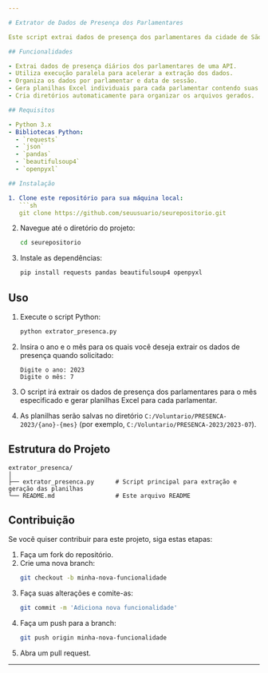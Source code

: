 ```yaml
---

# Extrator de Dados de Presença dos Parlamentares

Este script extrai dados de presença dos parlamentares da cidade de São Paulo/SP para um mês específico a partir de uma API e gera planilhas Excel com essas informações.

## Funcionalidades

- Extrai dados de presença diários dos parlamentares de uma API.
- Utiliza execução paralela para acelerar a extração dos dados.
- Organiza os dados por parlamentar e data de sessão.
- Gera planilhas Excel individuais para cada parlamentar contendo suas presenças.
- Cria diretórios automaticamente para organizar os arquivos gerados.

## Requisitos

- Python 3.x
- Bibliotecas Python:
  - `requests`
  - `json`
  - `pandas`
  - `beautifulsoup4`
  - `openpyxl` 

## Instalação

1. Clone este repositório para sua máquina local:
   ```sh
   git clone https://github.com/seuusuario/seurepositorio.git
   ```

2. Navegue até o diretório do projeto:
   ```sh
   cd seurepositorio
   ```

3. Instale as dependências:
   ```sh
   pip install requests pandas beautifulsoup4 openpyxl
   ```

## Uso

1. Execute o script Python:
   ```sh
   python extrator_presenca.py
   ```

2. Insira o ano e o mês para os quais você deseja extrair os dados de presença quando solicitado:
   ```
   Digite o ano: 2023
   Digite o mês: 7
   ```

3. O script irá extrair os dados de presença dos parlamentares para o mês especificado e gerar planilhas Excel para cada parlamentar.

4. As planilhas serão salvas no diretório `C:/Voluntario/PRESENCA-2023/{ano}-{mes}` (por exemplo, `C:/Voluntario/PRESENCA-2023/2023-07`).

## Estrutura do Projeto

```
extrator_presenca/
│
├── extrator_presenca.py      # Script principal para extração e geração das planilhas
└── README.md                 # Este arquivo README
```

## Contribuição

Se você quiser contribuir para este projeto, siga estas etapas:

1. Faça um fork do repositório.
2. Crie uma nova branch:
   ```sh
   git checkout -b minha-nova-funcionalidade
   ```
3. Faça suas alterações e comite-as:
   ```sh
   git commit -m 'Adiciona nova funcionalidade'
   ```
4. Faça um push para a branch:
   ```sh
   git push origin minha-nova-funcionalidade
   ```
5. Abra um pull request.

---
```

